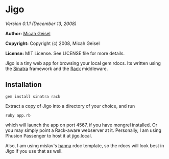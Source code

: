 Jigo
============
_Version 0.1.1 (December 13, 2008)_

__Author:__  [Micah Geisel](mailto:originofstorms@gmail.com)

__Copyright:__  Copyright (c) 2008, Micah Geisel

__License:__  MIT License.  See LICENSE file for more details.

Jigo is a tiny web app for browsing your local gem rdocs. Its written using the [Sinatra](http://sinatrarb.com/) framework and the [Rack](http://rack.rubyforge.org/) middleware.

## Installation

	gem install sinatra rack
  
Extract a copy of Jigo into a directory of your choice, and run

	ruby app.rb

which will launch the app on port 4567, if you have mongrel installed. Or you may simply point a Rack-aware webserver at it. Personally, I am using Phusion Passenger to host it at jigo.local. 

Also, I am using mislav's [hanna](http://github.com/mislav/hanna/tree) rdoc template, so the rdocs will look best in Jigo if you use that as well.
